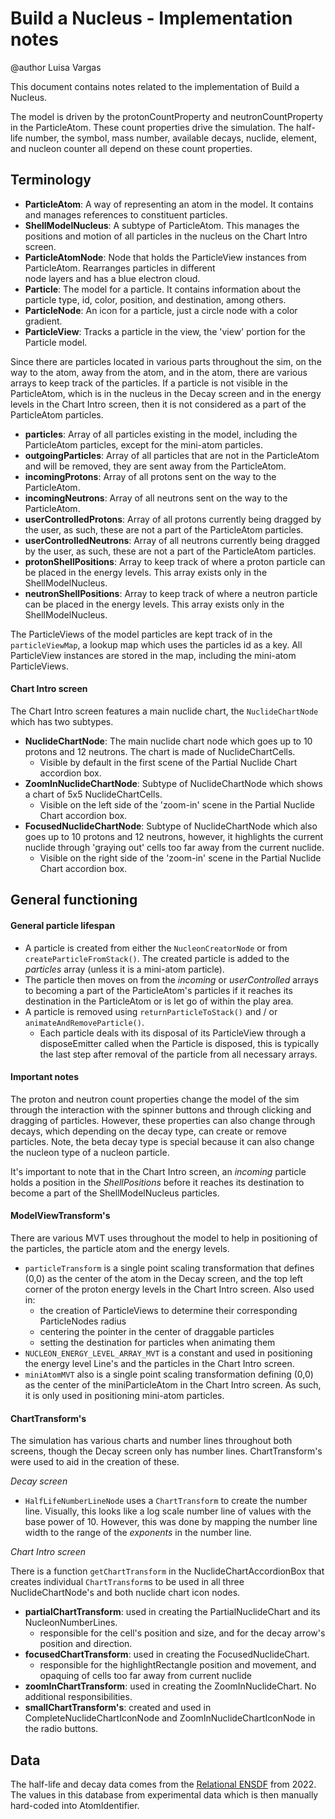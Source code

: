 # Build a Nucleus - Implementation notes

<!--- REVIEW: I (jbphet) find the use of apostrophes for plural class names to be a bit hard to read, for example, 
"Node that holds the ParticleView's from ParticleAtom".  Usually apostrophes are used for contractions or for possessive
forms.  I'd recommend using "instances", e.g. "Node that holds the ParticleView instances from ParticleAtom", or simply
tacking on an 's'.  This isn't a big deal, and you're free to ignore it, but it would have made it more readable for me.
-->

@author Luisa Vargas

This document contains notes related to the implementation of Build a Nucleus.

The model is driven by the protonCountProperty and neutronCountProperty in the ParticleAtom. These count properties
drive the simulation. The half-life number, the symbol, mass number, available decays, nuclide, element, and nucleon
counter all depend on these count properties.

## Terminology

- __ParticleAtom__: A way of representing an atom in the model. It contains and manages references to constituent
  particles.
- __ShellModelNucleus__: A subtype of ParticleAtom. This manages the positions and motion of all particles in the
  nucleus on the Chart Intro screen.
- __ParticleAtomNode__: Node that holds the ParticleView instances from ParticleAtom. Rearranges particles in
  different  
  node layers and has a blue electron cloud.
- __Particle__: The model for a particle. It contains information about the particle type, id, color, position, and
  destination, among others.
- __ParticleNode__: An icon for a particle, just a circle node with a color gradient.
- __ParticleView__: Tracks a particle in the view, the 'view' portion for the Particle model.

Since there are particles located in various parts throughout the sim, on the way to the atom, away from the atom, and
in the atom, there are various arrays to keep track of the particles. If a particle is not visible in the ParticleAtom,
which is in the nucleus in the Decay screen and in the energy levels in the Chart Intro screen, then it is not
considered as a part of the ParticleAtom particles.

- __particles__: Array of all particles existing in the model, including the ParticleAtom particles, except for the
  mini-atom particles.
- __outgoingParticles__: Array of all particles that are not in the ParticleAtom and will be removed, they are sent away
  from the ParticleAtom.
- __incomingProtons__: Array of all protons sent on the way to the ParticleAtom.
- __incomingNeutrons__: Array of all neutrons sent on the way to the ParticleAtom.
- __userControlledProtons__: Array of all protons currently being dragged by the user, as such, these are not a part of
  the ParticleAtom particles.
- __userControlledNeutrons__: Array of all neutrons currently being dragged by the user, as such, these are not a part
  of the ParticleAtom particles.
- __protonShellPositions__: Array to keep track of where a proton particle can be placed in the energy levels. This
  array exists only in the ShellModelNucleus.
- __neutronShellPositions__: Array to keep track of where a neutron particle can be placed in the energy levels. This
  array exists only in the ShellModelNucleus.

The ParticleViews of the model particles are kept track of in the `particleViewMap`, a lookup map which uses the
particles id as a key. All ParticleView instances are stored in the map, including the mini-atom ParticleViews.

#### Chart Intro screen

The Chart Intro screen features a main nuclide chart, the `NuclideChartNode` which has two subtypes.

- __NuclideChartNode__: The main nuclide chart node which goes up to 10 protons and 12 neutrons. The chart is made of
  NuclideChartCells.
  - Visible by default in the first scene of the Partial Nuclide Chart accordion box.
- __ZoomInNuclideChartNode__: Subtype of NuclideChartNode which shows a chart of 5x5 NuclideChartCells.
  - Visible on the left side of the 'zoom-in' scene in the Partial Nuclide Chart accordion box.
- __FocusedNuclideChartNode__: Subtype of NuclideChartNode which also goes up to 10 protons and 12 neutrons, however, it
  highlights the current nuclide through 'graying out' cells too far away from the current nuclide.
  - Visible on the right side of the 'zoom-in' scene in the Partial Nuclide Chart accordion box.

## General functioning

#### General particle lifespan

- A particle is created from either the `NucleonCreatorNode` or from `createParticleFromStack()`. The created particle
  is added to the _particles_ array (unless it is a mini-atom particle).
- The particle then moves on from the _incoming_ or _userControlled_ arrays to becoming a part of the ParticleAtom's
  particles if it reaches its destination in the ParticleAtom or is let go of within the play area.
- A particle is removed using `returnParticleToStack()` and / or `animateAndRemoveParticle()`.
  - Each particle deals with its disposal of its ParticleView through a disposeEmitter called when the Particle is
    disposed, this is typically the last step after removal of the particle from all necessary arrays.

#### Important notes

The proton and neutron count properties change the model of the sim through the interaction with the spinner buttons and
through clicking and dragging of particles. However, these properties can also change through decays, which depending on
the decay type, can create or remove particles. Note, the beta decay type is special because it can also change the
nucleon type of a nucleon particle.

It's important to note that in the Chart Intro screen, an _incoming_ particle holds a position in the _ShellPositions_
before it reaches its destination to become a part of the ShellModelNucleus particles.

#### ModelViewTransform's

There are various MVT uses throughout the model to help in positioning of the particles, the particle atom and the
energy levels.

- `particleTransform` is a single point scaling transformation that defines (0,0) as the center of the atom in the Decay
  screen, and the top left corner of the proton energy levels in the Chart Intro screen. Also used in:
  - the creation of ParticleViews to determine their corresponding ParticleNodes radius
  - centering the pointer in the center of draggable particles
  - setting the destination for particles when animating them
- `NUCLEON_ENERGY_LEVEL_ARRAY_MVT` is a constant and used in positioning the energy level Line's and the particles in
  the Chart Intro screen.
- `miniAtomMVT` also is a single point scaling transformation defining (0,0) as the center of the miniParticleAtom in
  the Chart Intro screen. As such, it is only used in positioning mini-atom particles.

#### ChartTransform's

The simulation has various charts and number lines throughout both screens, though the Decay screen only has number
lines. ChartTransform's were used to aid in the creation of these.

*Decay screen*

- `HalfLifeNumberLineNode` uses a `ChartTransform` to create the number line. Visually, this looks like a log scale
  number line of values with the base power of 10. However, this was done by mapping the number line width to the range
  of the
  *exponents* in the number line.

*Chart Intro screen*

There is a function `getChartTransform` in the NuclideChartAccordionBox that creates individual `ChartTransform`s to be
used in all three NuclideChartNode's and both nuclide chart icon nodes.

- __partialChartTransform__: used in creating the PartialNuclideChart and its NucleonNumberLines.
  - responsible for the cell's position and size, and for the decay arrow's position and direction.
- __focusedChartTransform__: used in creating the FocusedNuclideChart.
  - responsible for the highlightRectangle position and movement, and opaquing of cells too far away from current
    nuclide
- __zoomInChartTransform__: used in creating the ZoomInNuclideChart. No additional responsibilities.
- __smallChartTransform's__: created and used in CompleteNuclideChartIconNode and ZoomInNuclideChartIconNode in the
  radio buttons.

## Data

The half-life and decay data comes from the [Relational ENSDF](https://www-nds.iaea.org/relnsd/NdsEnsdf/QueryForm.html)
from 2022. The values in this database from experimental data which is then manually hard-coded into AtomIdentifier.